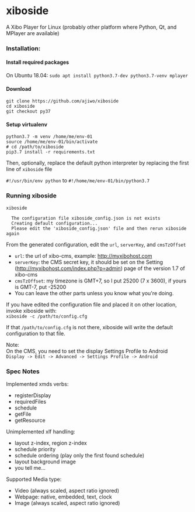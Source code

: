 # xiboside
A Xibo Player for Linux (probably other platform where Python, Qt, and MPlayer are available)


### Installation:

#### Install required packages
On Ubuntu 18.04:
`sudo apt install python3.7-dev python3.7-venv mplayer`

#### Download
```
git clone https://github.com/ajiwo/xiboside
cd xiboside
git checkout py37
```
#### Setup virtualenv
```
python3.7 -m venv /home/me/env-01
source /home/me/env-01/bin/activate
# cd /path/to/xiboside
pip3.7 install -r requirements.txt
```
Then, optionally, replace the default python interpreter by replacing the first line of `xiboside` file

`#!/usr/bin/env python` to `#!/home/me/env-01/bin/python3.7`

### Running xiboside
```
xiboside
```
```
  The configuration file xiboside_config.json is not exists  
  Creating default configuration...  
  Please edit the 'xiboside_config.json' file and then rerun xiboside again
```

From the generated configuration, edit the `url`, `serverKey`, and `cmsTzOffset`  
* `url`: the url of xibo-cms, example: http://myxibohost.com
* `serverKey`: the CMS secret key, it should be set on the Setting (http://myxibohost.com/index.php?p=admin) page of the version 1.7 of xibo-cms
* `cmsTzOffset`: my timezone is GMT+7, so I put 25200 (7 x 3600), if yours is GMT-7, put -25200
* You can leave the other parts unless you know what you're doing.

If you have edited the configuration file and placed it on other location, invoke xiboside with:  
`xiboside -c /path/to/config.cfg`  

If that `/path/to/config.cfg` is not there, xiboside will write the default configuration to that file.


Note:  
On the CMS, you need to set the display Settings Profile to Android  
`Display -> Edit -> Advanced -> Settings Profile -> Android`


### Spec Notes
Implemented xmds verbs: 
* registerDisplay
* requiredFiles
* schedule
* getFile
* getResource

Unimplemented xlf handling:
* layout z-index, region z-index
* schedule priority
* schedule ordering (play only the first found schedule)
* layout background image
* you tell me...

Supported Media type:
* Video (always scaled, aspect ratio ignored)
* Webpage: native, embedded, text, clock
* Image (always scaled, aspect ratio ignored)


